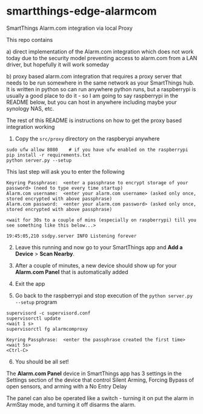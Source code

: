 # smartthings-edge-alarmcom
SmartThings Alarm.com integration via local Proxy

This repo contains 

a) direct implementation of the Alarm.com integration which does not work today due to the security model preventing access to alarm.com from a LAN driver, but hopefully it will work someday

b) proxy based alarm.com integration that requires a proxy server that needs to be run somewhere in the same network as your SmartThings hub. It is written in python so can run anywhere python runs, but a raspberrypi is usually a good place to do it - so I am going to say raspberrypi in the README below, but you can host in anywhere including maybe your synology NAS, etc.

The rest of this README is instructions on how to get the proxy based integration working


1. Copy the `src/proxy` directory on the raspberypi anywhere

```
sudo ufw allow 8080    # if you have ufw enabled on the raspberrypi
pip install -r requirements.txt
python server.py --setup
```

This last step will ask you to enter the following

```
Keyring Passphrase:  <enter a passphrase to encrypt storage of your password> (need to type every time startup)
Alarm.com username:  <enter your alarm.com username> (asked only once, stored encrypted with above passphrase)
Alarm.com password:  <enter your alarm.com password> (asked only once, stored encrypted with above passphrase)

<wait for 30s to a couple of mins (especially on raspberrypi) till you see something like this below...>

19:45:05,210 ssdpy.server INFO Listening forever
```

2. Leave this running and now go to your SmartThings app and **Add a Device** > **Scan Nearby**.

3. After a couple of minutes, a new device should show up for your **Alarm.com Panel** that is automatically added

4. Exit the app

5. Go back to the raspberrypi and stop execution of the `python server.py --setup` program

```
supervisord -c supervisord.conf
supervisorctl update
<wait 1 s>
supervisorctl fg alarmcomproxy

Keyring Passphrase:  <enter the passphrase created the first time>
<wait 5s>
<Ctrl-C> 
```

6. You should be all set!

The **Alarm.com Panel** device in SmartThings app has 3 settings in the Settings section of the device that control Silent Arming, Forcing Bypass of open sensors, and arming with a No Entry Delay

The panel can also be operated like a switch - turning it on put the alarm in ArmStay mode, and turning it off disarms the alarm.




